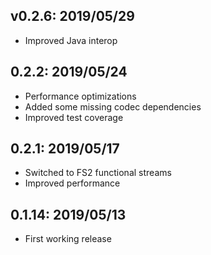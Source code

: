 ## v0.2.6: 2019/05/29
- Improved Java interop

## 0.2.2: 2019/05/24
- Performance optimizations
- Added some missing codec dependencies
- Improved test coverage

## 0.2.1: 2019/05/17
- Switched to FS2 functional streams
- Improved performance

## 0.1.14: 2019/05/13
- First working release

